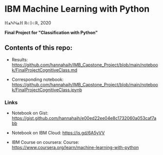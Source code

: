 # IBM Machine Learning with Python


ℍ◮ℕℕ◭ℍ ℝ∈ᛔ∈ℝ, 2020


**Final Project for "Classification with Python"**




## Contents of this repo:

- Results: https://github.com/hannahaih/IMB_Capstone_Project/blob/main/notebook/FinalProjectCognitiveClass.md

- Corresponding notebook: https://github.com/hannahaih/IMB_Capstone_Project/blob/main/notebook/FinalProjectCognitiveClass.ipynb


### Links

- Notebook on Gist: https://gist.github.com/hannahaih/e00ed22ee04e8c1732060a053caf7abb

- Notebook on IBM Cloud: https://is.gd/6A5yVV

- IBM Course on coursera: Course: https://www.coursera.org/learn/machine-learning-with-python
